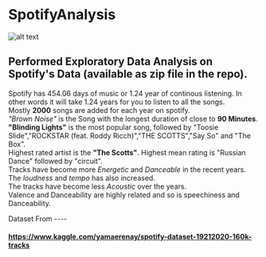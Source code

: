# SpotifyAnalysis 

![alt text](https://mms.businesswire.com/media/20200722005444/en/807306/5/Spotify_Logo_RGB_Green%5B2%5D.jpg=100)  

## Performed Exploratory Data Analysis on Spotify's Data (available as zip file in the repo).  

Spotify has 454.06 days of music or 1.24 year of continous listening. In other words it will take 1.24 years for you to listen to all the songs.  
Mostly **2000** songs are added for each year on spotify.    
*"Brown Noise"* is the Song with the longest duration of close to **90 Minutes**.  
**"Blinding Lights"** is the most popular song, followed by "Toosie Slide","ROCKSTAR (feat. Roddy Ricch)","THE SCOTTS","Say So" and "The Box".  
Highest rated artist is the **"The Scotts"**.
Highest mean rating is "Russian Dance" followed by "circuit".    
Tracks have become more *Energetic* and *Danceable* in the recent years. The *loudness* and *tempo* has also increased.  
The tracks have become less *Acoustic* over the years.  
Valence and Danceability are highly related and so is speechiness and Danceability.  

Dataset From ----  
#### https://www.kaggle.com/yamaerenay/spotify-dataset-19212020-160k-tracks
